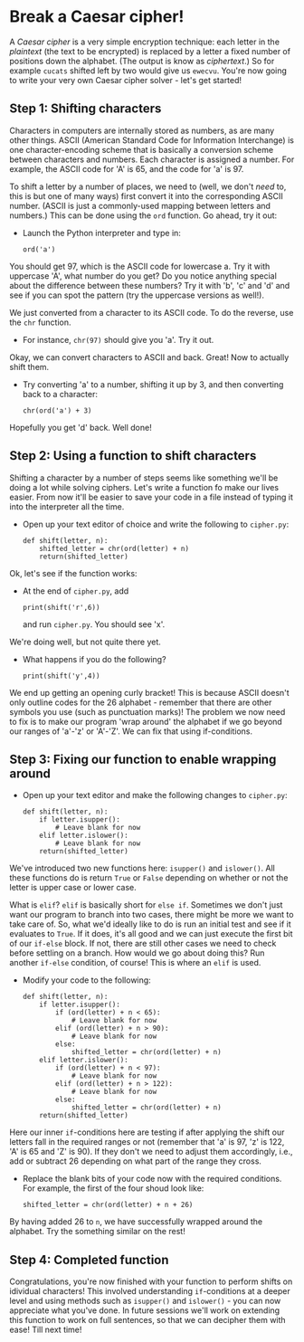 # Break a Caesar cipher!

A *Caesar cipher* is a very simple encryption technique: each letter in the *plaintext* (the text to be encrypted) is replaced by a letter a fixed number of positions down the alphabet. (The output is know as *ciphertext*.) So for example `cucats` shifted left by two would give us `ewecvu`. You're now going to write your very own Caesar cipher solver - let's get started!

## Step 1: Shifting characters

Characters in computers are internally stored as numbers, as are many other things. ASCII (American Standard Code for Information Interchange) is one character-encoding scheme that is basically a conversion scheme between characters and numbers. Each character is assigned a number. For example, the ASCII code for 'A' is 65, and the code for 'a' is 97.

To shift a letter by a number of places, we need to (well, we don't *need* to, this is but one of many ways) first convert it into the corresponding ASCII number. (ASCII is just a commonly-used mapping between letters and numbers.) This can be done using the `ord` function. Go ahead, try it out:

* Launch the Python interpreter and type in:

  `ord('a')`

You should get 97, which is the ASCII code for lowercase a. Try it with uppercase 'A', what number do you get? Do you notice anything special about the difference between these numbers? Try it with 'b', 'c' and 'd' and see if you can spot the pattern (try the uppercase versions as well!).

We just converted from a character to its ASCII code. To do the reverse, use the `chr` function.

* For instance, `chr(97)` should give you 'a'. Try it out.

Okay, we can convert characters to ASCII and back. Great! Now to actually shift them.

* Try converting 'a' to a number, shifting it up by 3, and then converting back to a character:

  `chr(ord('a') + 3)`

Hopefully you get 'd' back. Well done!


## Step 2: Using a function to shift characters

Shifting a character by a number of steps seems like something we'll be doing a lot while solving ciphers. Let's write a function fo make our lives easier. From now it'll be easier to save your code in a file instead of typing it into the interpreter all the time.

* Open up your text editor of choice and write the following to `cipher.py`:

  ```
  def shift(letter, n):
      shifted_letter = chr(ord(letter) + n)
      return(shifted_letter)
  ```

Ok, let's see if the function works:

* At the end of `cipher.py`, add

  ```
  print(shift('r',6))
  ```

  and run `cipher.py`. You should see 'x'.
  
We're doing well, but not quite there yet.

* What happens if you do the following?

  ```
  print(shift('y',4))
  ```

We end up getting an opening curly bracket! This is because ASCII doesn't only outline codes for the 26 alphabet - remember that there are other symbols you use (such as punctuation marks)! The problem we now need to fix is to make our program 'wrap around' the alphabet if we go beyond our ranges of 'a'-'z' or 'A'-'Z'. We can fix that using if-conditions.

## Step 3: Fixing our function to enable wrapping around

* Open up your text editor and make the following changes to `cipher.py`:  

  ```
  def shift(letter, n):
      if letter.isupper():
          # Leave blank for now
      elif letter.islower():
          # Leave blank for now
      return(shifted_letter)
  ```

We've introduced two new functions here: `isupper()` and `islower()`. All these functions do is return `True` or `False` depending on whether or not the letter is upper case or lower case.

What is `elif`? `elif` is basically short for `else if`. Sometimes we don't just want our program to branch into two cases, there might be more we want to take care of. So, what we'd ideally like to do is run an initial test and see if it evaluates to `True`. If it does, it's all good and we can just execute the first bit of our `if-else` block. If not, there are still other cases we need to check before settling on a branch. How would we go about doing this? Run another `if-else` condition, of course! This is where an `elif` is used.

* Modify your code to the following:

  ```
  def shift(letter, n):
      if letter.isupper():
          if (ord(letter) + n < 65):
              # Leave blank for now
          elif (ord(letter) + n > 90):
              # Leave blank for now
          else:
              shifted_letter = chr(ord(letter) + n)
      elif letter.islower():
          if (ord(letter) + n < 97):
              # Leave blank for now
          elif (ord(letter) + n > 122):
              # Leave blank for now
          else:
              shifted_letter = chr(ord(letter) + n)
      return(shifted_letter)
  ```

Here our inner `if`-conditions here are testing if after applying the shift our letters fall in the required ranges or not (remember that 'a' is 97, 'z' is 122, 'A' is 65 and 'Z' is 90). If they don't we need to adjust them accordingly, i.e., add or subtract 26 depending on what part of the range they cross.

* Replace the blank bits of your code now with the required conditions. For example, the first of the four shoud look like:

  ```
  shifted_letter = chr(ord(letter) + n + 26)
  ```

By having added 26 to `n`, we have successfully wrapped around the alphabet. Try the something similar on the rest!

## Step 4: Completed function

Congratulations, you're now finished with your function to perform shifts on idividual characters! This involved understanding `if`-conditions at a deeper level and using methods such as `isupper()` and `islower()` - you can now appreciate what you've done. In future sessions we'll work on extending this function to work on full sentences, so that we can decipher them with ease! Till next time!
